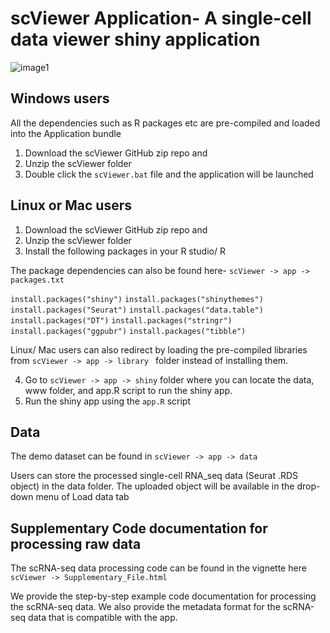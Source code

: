 # scViewer Application- A single-cell data viewer shiny application

![image1](https://user-images.githubusercontent.com/105444693/218345466-95a6b952-34b7-4534-81b7-6b1b1e8c9c86.png)


## Windows users
All the dependencies such as R packages etc are pre-compiled and loaded into the Application bundle
1. Download the scViewer GitHub zip repo and 
2. Unzip the scViewer folder
3. Double click the ```scViewer.bat``` file and the application will be launched

## Linux or Mac users
1. Download the scViewer GitHub zip repo and 
2. Unzip the scViewer folder
3. Install the following packages in your R studio/ R

The package dependencies can also be found here- ```scViewer -> app -> packages.txt```

  ```install.packages("shiny")```
  ```install.packages("shinythemes")```
  ```install.packages("Seurat")```
  ```install.packages("data.table")```
  ```install.packages("DT")```
  ```install.packages("stringr")```
  ```install.packages("ggpubr")```
  ```install.packages("tibble")```

Linux/ Mac users can also redirect by loading the pre-compiled libraries from ```scViewer -> app -> library ``` folder instead of installing them.
 
4. Go to ```scViewer -> app -> shiny``` folder where you can locate the data, www folder, and app.R script to run the shiny app.
5. Run the shiny app using the ```app.R``` script

## Data
The demo dataset can be found in ```scViewer -> app -> data ```

Users can store the processed single-cell RNA_seq data (Seurat .RDS object) in the data folder. The uploaded object will be available in the drop-down menu of Load data tab

## Supplementary Code documentation for processing raw data
The scRNA-seq data processing code can be found in the vignette here ```scViewer -> Supplementary_File.html```

We provide the step-by-step example code documentation for processing the scRNA-seq data. We also provide the metadata format for the scRNA-seq data that is compatible with the app. 
